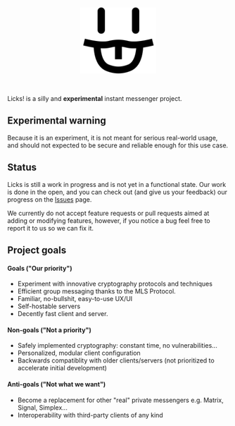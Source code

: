 <br>
<p align="center">
  <img alt="Logo for Licks!" height=150 src="licks/logo.svg" />
</p>
<br>

Licks! is a silly and **experimental** instant messenger project.

## Experimental warning

Because it is an experiment, it is not meant for serious real-world usage, and should not expected to be secure and reliable enough for this use case.

## Status

Licks is still a work in progress and is not yet in a functional state. Our work is done in the open, and you can check out (and give us your feedback) our progress on the [Issues](https://github.com/chipshifter/licks/issues) page.

We currently do not accept feature requests or pull requests aimed at adding or modifying features, however, if you notice a bug feel free to report it to us so we can fix it.

## Project goals

#### Goals ("Our priority")

- Experiment with innovative cryptography protocols and techniques
- Efficient group messaging thanks to the MLS Protocol.
- Familiar, no-bullshit, easy-to-use UX/UI
- Self-hostable servers
- Decently fast client and server.

#### Non-goals ("Not a priority")

- Safely implemented cryptography: constant time, no vulnerabilities...
- Personalized, modular client configuration
- Backwards compatiblity with older clients/servers (not prioritized to accelerate initial development)

#### Anti-goals ("Not what we want")

- Become a replacement for other "real" private messengers e.g. Matrix, Signal, Simplex...
- Interoperability with third-party clients of any kind